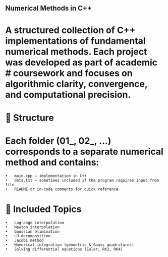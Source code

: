 ## Numerical Methods in C++

# A structured collection of C++ implementations of fundamental numerical methods. Each project was developed as part of academic # coursework and focuses on algorithmic clarity, convergence, and computational precision.

# 📂 Structure

# Each folder (01_, 02_, …) corresponds to a separate numerical method and contains:
	•	main.cpp – implementation in C++
	•	data.txt – sometimes included if the program requires input from file
	•	README or in-code comments for quick reference

# 🧮 Included Topics
	•	Lagrange interpolation
	•	Newton interpolation
	•	Gaussian elimination
	•	LU decomposition
	•	Jacobi method
	•	Numerical integration (geometric & Gauss quadratures)
	•	Solving differential equations (Euler, RK2, RK4)
